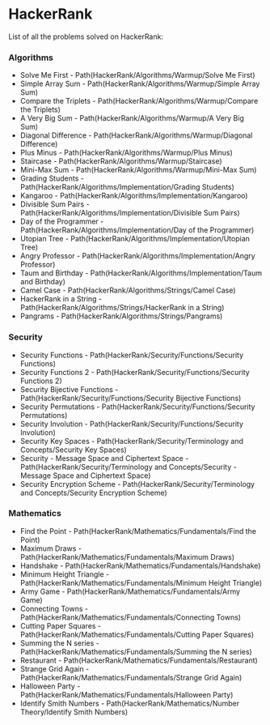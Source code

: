 # HackerRank
List of all the problems solved on HackerRank:

### Algorithms
- Solve Me First - Path(HackerRank/Algorithms/Warmup/Solve Me First)
- Simple Array Sum - Path(HackerRank/Algorithms/Warmup/Simple Array Sum)
- Compare the Triplets - Path(HackerRank/Algorithms/Warmup/Compare the Triplets)
- A Very Big Sum - Path(HackerRank/Algorithms/Warmup/A Very Big Sum)
- Diagonal Difference - Path(HackerRank/Algorithms/Warmup/Diagonal Difference)
- Plus Minus - Path(HackerRank/Algorithms/Warmup/Plus Minus)
- Staircase - Path(HackerRank/Algorithms/Warmup/Staircase)
- Mini-Max Sum - Path(HackerRank/Algorithms/Warmup/Mini-Max Sum)
- Grading Students - Path(HackerRank/Algorithms/Implementation/Grading Students)
- Kangaroo - Path(HackerRank/Algorithms/Implementation/Kangaroo)
- Divisible Sum Pairs - Path(HackerRank/Algorithms/Implementation/Divisible Sum Pairs)
- Day of the Programmer - Path(HackerRank/Algorithms/Implementation/Day of the Programmer)
- Utopian Tree - Path(HackerRank/Algorithms/Implementation/Utopian Tree)
- Angry Professor - Path(HackerRank/Algorithms/Implementation/Angry Professor)
- Taum and Birthday - Path(HackerRank/Algorithms/Implementation/Taum and Birthday)
- Camel Case - Path(HackerRank/Algorithms/Strings/Camel Case)
- HackerRank in a String - Path(HackerRank/Algorithms/Strings/HackerRank in a String)
- Pangrams - Path(HackerRank/Algorithms/Strings/Pangrams)

### Security
- Security Functions - Path(HackerRank/Security/Functions/Security Functions)
- Security Functions 2 - Path(HackerRank/Security/Functions/Security Functions 2)
- Security Bijective Functions - Path(HackerRank/Security/Functions/Security Bijective Functions)
- Security Permutations - Path(HackerRank/Security/Functions/Security Permutations)
- Security Involution - Path(HackerRank/Security/Functions/Security Involution)
- Security Key Spaces - Path(HackerRank/Security/Terminology and Concepts/Security Key Spaces)
- Security - Message Space and Ciphertext Space - Path(HackerRank/Security/Terminology and Concepts/Security - Message Space and Ciphertext Space)
- Security Encryption Scheme - Path(HackerRank/Security/Terminology and Concepts/Security Encryption Scheme)

### Mathematics
- Find the Point - Path(HackerRank/Mathematics/Fundamentals/Find the Point)
- Maximum Draws - Path(HackerRank/Mathematics/Fundamentals/Maximum Draws)
- Handshake - Path(HackerRank/Mathematics/Fundamentals/Handshake)
- Minimum Height Triangle - Path(HackerRank/Mathematics/Fundamentals/Minimum Height Triangle)
- Army Game - Path(HackerRank/Mathematics/Fundamentals/Army Game)
- Connecting Towns - Path(HackerRank/Mathematics/Fundamentals/Connecting Towns)
- Cutting Paper Squares - Path(HackerRank/Mathematics/Fundamentals/Cutting Paper Squares)
- Summing the N series - Path(HackerRank/Mathematics/Fundamentals/Summing the N series)
- Restaurant - Path(HackerRank/Mathematics/Fundamentals/Restaurant)
- Strange Grid Again - Path(HackerRank/Mathematics/Fundamentals/Strange Grid Again)
- Halloween Party - Path(HackerRank/Mathematics/Fundamentals/Halloween Party)
- Identify Smith Numbers - Path(HackerRank/Mathematics/Number Theory/Identify Smith Numbers)
